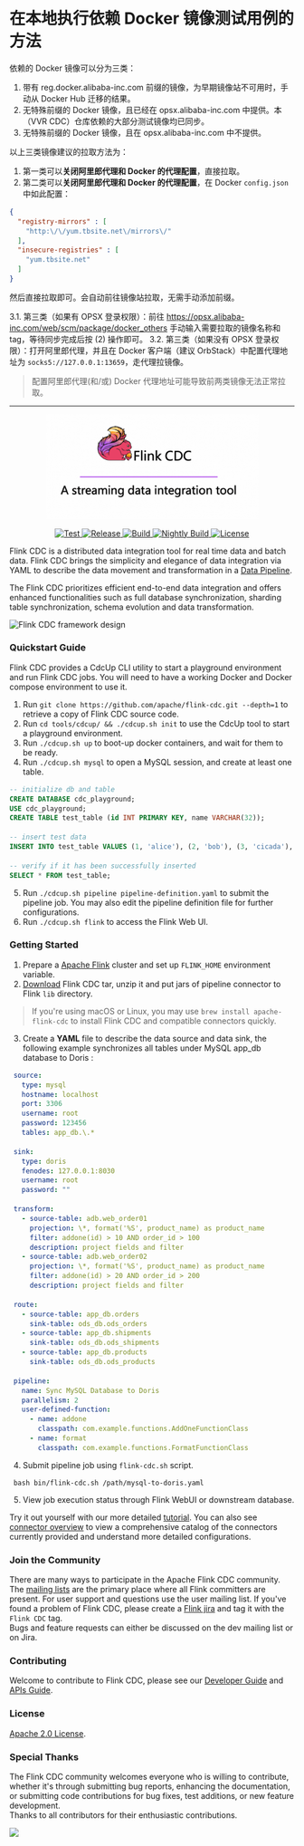 # 在本地执行依赖 Docker 镜像测试用例的方法

依赖的 Docker 镜像可以分为三类：

1. 带有 reg.docker.alibaba-inc.com 前缀的镜像，为早期镜像站不可用时，手动从 Docker Hub 迁移的结果。
2. 无特殊前缀的 Docker 镜像，且已经在 opsx.alibaba-inc.com 中提供。本（VVR CDC）仓库依赖的大部分测试镜像均已同步。
3. 无特殊前缀的 Docker 镜像，且在 opsx.alibaba-inc.com 中不提供。

以上三类镜像建议的拉取方法为：

1. 第一类可以**关闭阿里郎代理和 Docker 的代理配置**，直接拉取。
2. 第二类可以**关闭阿里郎代理和 Docker 的代理配置**，在 Docker `config.json` 中如此配置：

```json
{
  "registry-mirrors" : [
    "http:\/\/yum.tbsite.net\/mirrors\/"
  ],
  "insecure-registries" : [
    "yum.tbsite.net"
  ]
}
```

然后直接拉取即可。会自动前往镜像站拉取，无需手动添加前缀。

3.1. 第三类（如果有 OPSX 登录权限）：前往 https://opsx.alibaba-inc.com/web/scm/package/docker_others 手动输入需要拉取的镜像名称和 tag，等待同步完成后按 (2) 操作即可。
3.2. 第三类（如果没有 OPSX 登录权限）：打开阿里郎代理，并且在 Docker 客户端（建议 OrbStack）中配置代理地址为 `socks5://127.0.0.1:13659`，走代理拉镜像。

> 配置阿里郎代理(和/或) Docker 代理地址可能导致前两类镜像无法正常拉取。

---

<p align="center">
  <a href="https://nightlies.apache.org/flink/flink-cdc-docs-stable/"><img src="docs/static/fig/flinkcdc-logo.png" alt="Flink CDC" style="width: 375px;"></a>
</p>
<p align="center">
<a href="https://github.com/apache/flink-cdc/" target="_blank">
    <img src="https://img.shields.io/github/stars/apache/flink-cdc?style=social&label=Star&maxAge=2592000" alt="Test">
</a>
<a href="https://github.com/apache/flink-cdc/releases" target="_blank">
    <img src="https://img.shields.io/github/v/release/apache/flink-cdc?color=yellow" alt="Release">
</a>
<a href="https://github.com/apache/flink-cdc/actions/workflows/flink_cdc_ci.yml" target="_blank">
    <img src="https://img.shields.io/github/actions/workflow/status/apache/flink-cdc/flink_cdc_ci.yml?branch=master" alt="Build">
</a>
<a href="https://github.com/apache/flink-cdc/actions/workflows/flink_cdc_ci_nightly.yml" target="_blank">
    <img src="https://img.shields.io/github/actions/workflow/status/apache/flink-cdc/flink_cdc_ci_nightly.yml?branch=master&label=nightly" alt="Nightly Build">
</a>
<a href="https://github.com/apache/flink-cdc/tree/master/LICENSE" target="_blank">
    <img src="https://img.shields.io/static/v1?label=license&message=Apache License 2.0&color=white" alt="License">
</a>
</p>


Flink CDC is a distributed data integration tool for real time data and batch data. Flink CDC brings the simplicity 
and elegance of data integration via YAML to describe the data movement and transformation in a 
[Data Pipeline](docs/content/docs/core-concept/data-pipeline.md).


The Flink CDC prioritizes efficient end-to-end data integration and offers enhanced functionalities such as 
full database synchronization, sharding table synchronization, schema evolution and data transformation.

![Flink CDC framework design](docs/static/fig/architecture.png)

### Quickstart Guide

Flink CDC provides a CdcUp CLI utility to start a playground environment and run Flink CDC jobs.
You will need to have a working Docker and Docker compose environment to use it.

1. Run `git clone https://github.com/apache/flink-cdc.git --depth=1` to retrieve a copy of Flink CDC source code.
2. Run `cd tools/cdcup/ && ./cdcup.sh init` to use the CdcUp tool to start a playground environment.
3. Run `./cdcup.sh up` to boot-up docker containers, and wait for them to be ready.
4. Run `./cdcup.sh mysql` to open a MySQL session, and create at least one table.

```sql
-- initialize db and table
CREATE DATABASE cdc_playground;
USE cdc_playground;
CREATE TABLE test_table (id INT PRIMARY KEY, name VARCHAR(32));

-- insert test data
INSERT INTO test_table VALUES (1, 'alice'), (2, 'bob'), (3, 'cicada'), (4, 'derrida');

-- verify if it has been successfully inserted
SELECT * FROM test_table;
```

5. Run `./cdcup.sh pipeline pipeline-definition.yaml` to submit the pipeline job. You may also edit the pipeline definition file for further configurations.
6. Run `./cdcup.sh flink` to access the Flink Web UI.

### Getting Started

1. Prepare a [Apache Flink](https://nightlies.apache.org/flink/flink-docs-master/docs/try-flink/local_installation/#starting-and-stopping-a-local-cluster) cluster and set up `FLINK_HOME` environment variable.
2. [Download](https://github.com/apache/flink-cdc/releases) Flink CDC tar, unzip it and put jars of pipeline connector to Flink `lib` directory.

> If you're using macOS or Linux, you may use `brew install apache-flink-cdc` to install Flink CDC and compatible connectors quickly.

3. Create a **YAML** file to describe the data source and data sink, the following example synchronizes all tables under MySQL app_db database to Doris :
  ```yaml
   source:
     type: mysql
     hostname: localhost
     port: 3306
     username: root
     password: 123456
     tables: app_db.\.*

   sink:
     type: doris
     fenodes: 127.0.0.1:8030
     username: root
     password: ""

   transform:
     - source-table: adb.web_order01
       projection: \*, format('%S', product_name) as product_name
       filter: addone(id) > 10 AND order_id > 100
       description: project fields and filter
     - source-table: adb.web_order02
       projection: \*, format('%S', product_name) as product_name
       filter: addone(id) > 20 AND order_id > 200
       description: project fields and filter

   route:
     - source-table: app_db.orders
       sink-table: ods_db.ods_orders
     - source-table: app_db.shipments
       sink-table: ods_db.ods_shipments
     - source-table: app_db.products
       sink-table: ods_db.ods_products

   pipeline:
     name: Sync MySQL Database to Doris
     parallelism: 2
     user-defined-function:
       - name: addone
         classpath: com.example.functions.AddOneFunctionClass
       - name: format
         classpath: com.example.functions.FormatFunctionClass
  ```
4. Submit pipeline job using `flink-cdc.sh` script.
 ```shell
  bash bin/flink-cdc.sh /path/mysql-to-doris.yaml
 ```
5. View job execution status through Flink WebUI or downstream database.

Try it out yourself with our more detailed [tutorial](docs/content/docs/get-started/quickstart/mysql-to-doris.md). 
You can also see [connector overview](docs/content/docs/connectors/pipeline-connectors/overview.md) to view a comprehensive catalog of the
connectors currently provided and understand more detailed configurations.

### Join the Community

There are many ways to participate in the Apache Flink CDC community. The
[mailing lists](https://flink.apache.org/what-is-flink/community/#mailing-lists) are the primary place where all Flink
committers are present. For user support and questions use the user mailing list. If you've found a problem of Flink CDC,
please create a [Flink jira](https://issues.apache.org/jira/projects/FLINK/summary) and tag it with the `Flink CDC` tag.   
Bugs and feature requests can either be discussed on the dev mailing list or on Jira.



### Contributing

Welcome to contribute to Flink CDC, please see our [Developer Guide](docs/content/docs/developer-guide/contribute-to-flink-cdc.md)
and [APIs Guide](docs/content/docs/developer-guide/understand-flink-cdc-api.md).



### License

[Apache 2.0 License](LICENSE).



### Special Thanks

The Flink CDC community welcomes everyone who is willing to contribute, whether it's through submitting bug reports,
enhancing the documentation, or submitting code contributions for bug fixes, test additions, or new feature development.     
Thanks to all contributors for their enthusiastic contributions.

<a href="https://github.com/apache/flink-cdc/graphs/contributors">
  <img src="https://contrib.rocks/image?repo=apache/flink-cdc"/>
</a>
